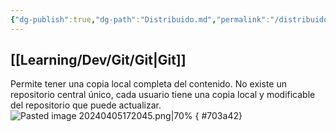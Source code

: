 ```yaml
---
{"dg-publish":true,"dg-path":"Distribuido.md","permalink":"/distribuido/","hide":true,"created":"2024-03-14T13:58","updated":"2024-04-12T19:44"}
---
```


## [[Learning/Dev/Git/Git\|Git]]
Permite tener una copia local completa del contenido. No existe un repositorio central único, cada usuario tiene una copia local y modificable del repositorio que puede actualizar.![Pasted image 20240405172045.png|70%](/img/user/Engine/Attachments/Pasted%20image%2020240405172045.png)
{ #703a42}
